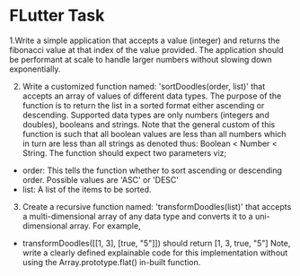 # FLutter Task


1.Write a simple application that accepts a value (integer) and returns the fibonacci value at that index of the value provided.
The application should be performant at scale to handle larger numbers without slowing down exponentially.


2. Write a customized function named: 'sortDoodles(order, list)' that accepts an array of values of different data types. The purpose of the function is to return
the list in a sorted format either ascending or descending. Supported data types are only numbers (integers and doubles), booleans and strings.
Note that the general custom of this function is such that all boolean values are less than all numbers which in turn are less than all strings as denoted thus:
  Boolean < Number < String.
The function should expect two parameters viz;
  - order: This tells the function whether to sort ascending or descending order. Possible values are 'ASC' or 'DESC'
  - list: A list of the items to be sorted.


3. Create a recursive function named: 'transformDoodles(list)' that accepts a multi-dimensional array of any data type and converts it to a uni-dimensional
array. For example,
  - transformDoodles([[1, 3], [true, "5"]]) should return [1, 3, true, "5"]
Note, write a clearly defined explainable code for this implementation without using the Array.prototype.flat() in-built function.